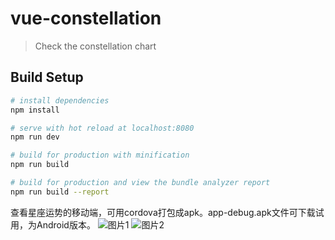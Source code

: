 # vue-constellation

> Check the constellation chart

## Build Setup

``` bash
# install dependencies
npm install

# serve with hot reload at localhost:8080
npm run dev

# build for production with minification
npm run build

# build for production and view the bundle analyzer report
npm run build --report
```
查看星座运势的移动端，可用cordova打包成apk。app-debug.apk文件可下载试用，为Android版本。
![图片1](https://github.com/chenguini/vue-constellation/pic1.png)
![图片2](https://github.com/chenguini/vue-constellation/pic2.png)

